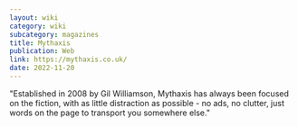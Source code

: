 ```yaml
---
layout: wiki
category: wiki
subcategory: magazines
title: Mythaxis
publication: Web
link: https://mythaxis.co.uk/
date: 2022-11-20
---
```


"Established in 2008 by Gil Williamson, Mythaxis has always been focused on the fiction, with as little distraction as possible - no ads, no clutter, just words on the page to transport you somewhere else."
